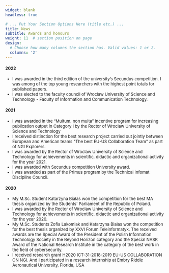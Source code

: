```yaml
---
widget: blank
headless: true

# ... Put Your Section Options Here (title etc.) ...
title: News
subtitle: Awards and honours
weight: 11  # section position on page
design:
  # Choose how many columns the section has. Valid values: 1 or 2.
  columns: '2'
---
```


 <font size="2">

#### 2022

* I was awarded in the third edition of the university’s Secundus competition. I was among of the top young researchers with the highest point totals for published papers.
* I was elected to the faculty council of Wroclaw University of Science and Technology -  Faculty of Information and Communication Technology.

#### 2021

* I was awarded in the “Multum, non multa” incentive program for increasing publication output in Category I by the Rector of Wroclaw University of Science and Technology 
* I received distinction for the best research project carried out jointly between European and American teams "The best EU-US Collaboration Team" as part of NGI Explorers.
* I was awarded by the Rector of Wroclaw University of Science and Technology for achievements in scientific, didactic and organizational activity for the year 2021.
* I was awarded with Secundus competition University award.
* I was awarded as part of the Primus program by the Technical Infomat Discipline Council.

#### 2020

* My M.Sc. Student Katarzyna Białas won the competition for the best MA thesis organized by the Students' Parliament of the Republic of Poland.
* I was awarded by the Rector of Wroclaw University of Science and Technology for achievements in scientific, didactic and organizational activity for the year 2020.
* My M.Sc. Students Zofia Lakomiak and Katarzyna Bialas won the competition for the best thesis organized by XXVI Forum Teleinformatyk. The received awards are the Special Award of the President of the Polish Information Technology Society in the Beyond Horizon category and the Special NASK Award of the National Research Institute in the category of the best work in the field of cybersecurity.
* I received research grant H2020 ICT-31-2018-2019 EU-US COLLABORATION ON NGI. And I participated in a research internship at Embry Riddle Aeronautical University, Florida, USA 

</font>